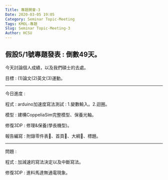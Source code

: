 ```yaml
---
Title: 專題開會-3
Date: 2020-03-05 19:05
Category: Seminar Topic-Meeting
Tags: KMOL-專題
Slug: Seminar Topic-Meeting-3
Author: HCSU
---
```

假設5/1號專題發表 : 倒數49天。
---

今天討論個人成績，以及我們碩士的去處。

目標 : (1)論文(2)英文(3)運動。

---

今日進度 :

程式 : arduino加速度寫法測試 : 1.變數輸入。2.迴圈。

模型 : 建構CoppeliaSim完整模型、保養光軸。

修復3DP : 修理&保養(學長機型)。

報告編寫 : 附錄零件表、首頁、大綱、標題。

---

問題 :

程式 : 加減速的寫法決定以及中斷寫法。

修復3DP : 進料馬達無通電現象。

